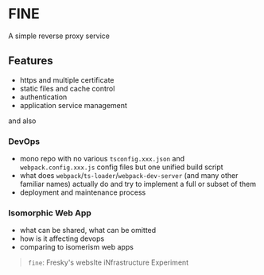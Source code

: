 # FINE

A simple reverse proxy service

## Features

- https and multiple certificate
- static files and cache control
- authentication
- application service management

and also

### DevOps
- mono repo with no various `tsconfig.xxx.json` and `webpack.config.xxx.js` config files but one unified build script
- what does `webpack`/`ts-loader`/`webpack-dev-server` (and many other familiar names) actually do and try to implement a full or subset of them
- deployment and maintenance process

### Isomorphic Web App
- what can be shared, what can be omitted
- how is it affecting devops
- comparing to isomerism web apps

> `fine`: Fresky's websIte iNfrastructure Experiment

